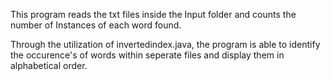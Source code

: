 This program reads the txt files inside the Input folder and counts the number of Instances of each word found.

Through the utilization of invertedindex.java, the program is able to identify the occurence's of words within seperate files and display them in alphabetical order.
